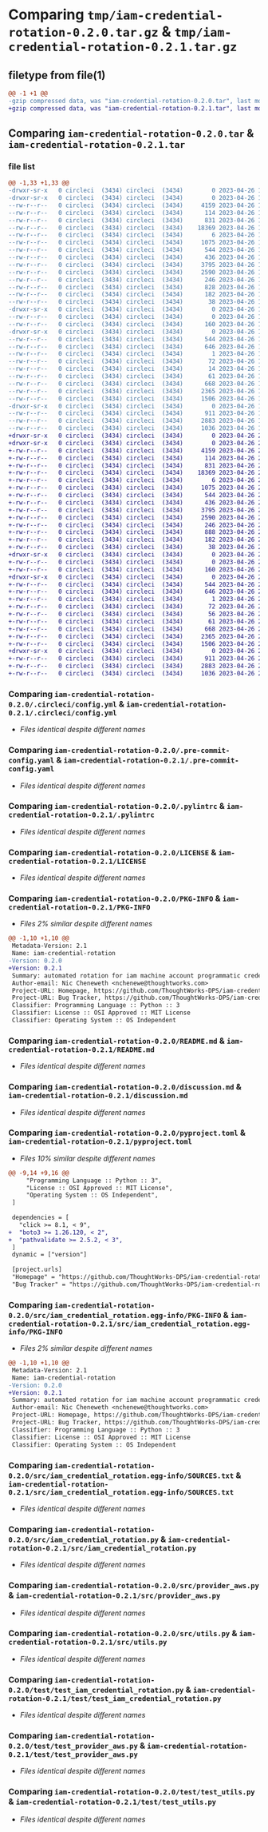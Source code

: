 # Comparing `tmp/iam-credential-rotation-0.2.0.tar.gz` & `tmp/iam-credential-rotation-0.2.1.tar.gz`

## filetype from file(1)

```diff
@@ -1 +1 @@
-gzip compressed data, was "iam-credential-rotation-0.2.0.tar", last modified: Wed Apr 26 19:50:45 2023, max compression
+gzip compressed data, was "iam-credential-rotation-0.2.1.tar", last modified: Wed Apr 26 20:05:02 2023, max compression
```

## Comparing `iam-credential-rotation-0.2.0.tar` & `iam-credential-rotation-0.2.1.tar`

### file list

```diff
@@ -1,33 +1,33 @@
-drwxr-sr-x   0 circleci  (3434) circleci  (3434)        0 2023-04-26 19:50:45.171251 iam-credential-rotation-0.2.0/
-drwxr-sr-x   0 circleci  (3434) circleci  (3434)        0 2023-04-26 19:50:45.167251 iam-credential-rotation-0.2.0/.circleci/
--rw-r--r--   0 circleci  (3434) circleci  (3434)     4159 2023-04-26 19:50:37.000000 iam-credential-rotation-0.2.0/.circleci/config.yml
--rw-r--r--   0 circleci  (3434) circleci  (3434)      114 2023-04-26 19:50:37.000000 iam-credential-rotation-0.2.0/.gitignore
--rw-r--r--   0 circleci  (3434) circleci  (3434)      831 2023-04-26 19:50:37.000000 iam-credential-rotation-0.2.0/.pre-commit-config.yaml
--rw-r--r--   0 circleci  (3434) circleci  (3434)    18369 2023-04-26 19:50:37.000000 iam-credential-rotation-0.2.0/.pylintrc
--rw-r--r--   0 circleci  (3434) circleci  (3434)        6 2023-04-26 19:50:37.000000 iam-credential-rotation-0.2.0/.python-version
--rw-r--r--   0 circleci  (3434) circleci  (3434)     1075 2023-04-26 19:50:37.000000 iam-credential-rotation-0.2.0/LICENSE
--rw-r--r--   0 circleci  (3434) circleci  (3434)      544 2023-04-26 19:50:45.171251 iam-credential-rotation-0.2.0/PKG-INFO
--rw-r--r--   0 circleci  (3434) circleci  (3434)      436 2023-04-26 19:50:37.000000 iam-credential-rotation-0.2.0/Pipfile
--rw-r--r--   0 circleci  (3434) circleci  (3434)     3795 2023-04-26 19:50:37.000000 iam-credential-rotation-0.2.0/README.md
--rw-r--r--   0 circleci  (3434) circleci  (3434)     2590 2023-04-26 19:50:37.000000 iam-credential-rotation-0.2.0/discussion.md
--rw-r--r--   0 circleci  (3434) circleci  (3434)      246 2023-04-26 19:50:37.000000 iam-credential-rotation-0.2.0/op.env
--rw-r--r--   0 circleci  (3434) circleci  (3434)      828 2023-04-26 19:50:37.000000 iam-credential-rotation-0.2.0/pyproject.toml
--rw-r--r--   0 circleci  (3434) circleci  (3434)      182 2023-04-26 19:50:37.000000 iam-credential-rotation-0.2.0/requirements.txt
--rw-r--r--   0 circleci  (3434) circleci  (3434)       38 2023-04-26 19:50:45.171251 iam-credential-rotation-0.2.0/setup.cfg
-drwxr-sr-x   0 circleci  (3434) circleci  (3434)        0 2023-04-26 19:50:45.167251 iam-credential-rotation-0.2.0/src/
--rw-r--r--   0 circleci  (3434) circleci  (3434)        0 2023-04-26 19:50:37.000000 iam-credential-rotation-0.2.0/src/__init__.py
--rw-r--r--   0 circleci  (3434) circleci  (3434)      160 2023-04-26 19:50:45.000000 iam-credential-rotation-0.2.0/src/_version.py
-drwxr-sr-x   0 circleci  (3434) circleci  (3434)        0 2023-04-26 19:50:45.167251 iam-credential-rotation-0.2.0/src/iam_credential_rotation.egg-info/
--rw-r--r--   0 circleci  (3434) circleci  (3434)      544 2023-04-26 19:50:45.000000 iam-credential-rotation-0.2.0/src/iam_credential_rotation.egg-info/PKG-INFO
--rw-r--r--   0 circleci  (3434) circleci  (3434)      646 2023-04-26 19:50:45.000000 iam-credential-rotation-0.2.0/src/iam_credential_rotation.egg-info/SOURCES.txt
--rw-r--r--   0 circleci  (3434) circleci  (3434)        1 2023-04-26 19:50:45.000000 iam-credential-rotation-0.2.0/src/iam_credential_rotation.egg-info/dependency_links.txt
--rw-r--r--   0 circleci  (3434) circleci  (3434)       72 2023-04-26 19:50:45.000000 iam-credential-rotation-0.2.0/src/iam_credential_rotation.egg-info/entry_points.txt
--rw-r--r--   0 circleci  (3434) circleci  (3434)       14 2023-04-26 19:50:45.000000 iam-credential-rotation-0.2.0/src/iam_credential_rotation.egg-info/requires.txt
--rw-r--r--   0 circleci  (3434) circleci  (3434)       61 2023-04-26 19:50:45.000000 iam-credential-rotation-0.2.0/src/iam_credential_rotation.egg-info/top_level.txt
--rw-r--r--   0 circleci  (3434) circleci  (3434)      668 2023-04-26 19:50:37.000000 iam-credential-rotation-0.2.0/src/iam_credential_rotation.py
--rw-r--r--   0 circleci  (3434) circleci  (3434)     2365 2023-04-26 19:50:37.000000 iam-credential-rotation-0.2.0/src/provider_aws.py
--rw-r--r--   0 circleci  (3434) circleci  (3434)     1506 2023-04-26 19:50:37.000000 iam-credential-rotation-0.2.0/src/utils.py
-drwxr-sr-x   0 circleci  (3434) circleci  (3434)        0 2023-04-26 19:50:45.171251 iam-credential-rotation-0.2.0/test/
--rw-r--r--   0 circleci  (3434) circleci  (3434)      911 2023-04-26 19:50:37.000000 iam-credential-rotation-0.2.0/test/test_iam_credential_rotation.py
--rw-r--r--   0 circleci  (3434) circleci  (3434)     2883 2023-04-26 19:50:37.000000 iam-credential-rotation-0.2.0/test/test_provider_aws.py
--rw-r--r--   0 circleci  (3434) circleci  (3434)     1036 2023-04-26 19:50:37.000000 iam-credential-rotation-0.2.0/test/test_utils.py
+drwxr-sr-x   0 circleci  (3434) circleci  (3434)        0 2023-04-26 20:05:02.835887 iam-credential-rotation-0.2.1/
+drwxr-sr-x   0 circleci  (3434) circleci  (3434)        0 2023-04-26 20:05:02.831886 iam-credential-rotation-0.2.1/.circleci/
+-rw-r--r--   0 circleci  (3434) circleci  (3434)     4159 2023-04-26 20:04:55.000000 iam-credential-rotation-0.2.1/.circleci/config.yml
+-rw-r--r--   0 circleci  (3434) circleci  (3434)      114 2023-04-26 20:04:55.000000 iam-credential-rotation-0.2.1/.gitignore
+-rw-r--r--   0 circleci  (3434) circleci  (3434)      831 2023-04-26 20:04:55.000000 iam-credential-rotation-0.2.1/.pre-commit-config.yaml
+-rw-r--r--   0 circleci  (3434) circleci  (3434)    18369 2023-04-26 20:04:55.000000 iam-credential-rotation-0.2.1/.pylintrc
+-rw-r--r--   0 circleci  (3434) circleci  (3434)        6 2023-04-26 20:04:55.000000 iam-credential-rotation-0.2.1/.python-version
+-rw-r--r--   0 circleci  (3434) circleci  (3434)     1075 2023-04-26 20:04:55.000000 iam-credential-rotation-0.2.1/LICENSE
+-rw-r--r--   0 circleci  (3434) circleci  (3434)      544 2023-04-26 20:05:02.835887 iam-credential-rotation-0.2.1/PKG-INFO
+-rw-r--r--   0 circleci  (3434) circleci  (3434)      436 2023-04-26 20:04:55.000000 iam-credential-rotation-0.2.1/Pipfile
+-rw-r--r--   0 circleci  (3434) circleci  (3434)     3795 2023-04-26 20:04:55.000000 iam-credential-rotation-0.2.1/README.md
+-rw-r--r--   0 circleci  (3434) circleci  (3434)     2590 2023-04-26 20:04:55.000000 iam-credential-rotation-0.2.1/discussion.md
+-rw-r--r--   0 circleci  (3434) circleci  (3434)      246 2023-04-26 20:04:55.000000 iam-credential-rotation-0.2.1/op.env
+-rw-r--r--   0 circleci  (3434) circleci  (3434)      888 2023-04-26 20:04:55.000000 iam-credential-rotation-0.2.1/pyproject.toml
+-rw-r--r--   0 circleci  (3434) circleci  (3434)      182 2023-04-26 20:04:55.000000 iam-credential-rotation-0.2.1/requirements.txt
+-rw-r--r--   0 circleci  (3434) circleci  (3434)       38 2023-04-26 20:05:02.835887 iam-credential-rotation-0.2.1/setup.cfg
+drwxr-sr-x   0 circleci  (3434) circleci  (3434)        0 2023-04-26 20:05:02.831886 iam-credential-rotation-0.2.1/src/
+-rw-r--r--   0 circleci  (3434) circleci  (3434)        0 2023-04-26 20:04:55.000000 iam-credential-rotation-0.2.1/src/__init__.py
+-rw-r--r--   0 circleci  (3434) circleci  (3434)      160 2023-04-26 20:05:02.000000 iam-credential-rotation-0.2.1/src/_version.py
+drwxr-sr-x   0 circleci  (3434) circleci  (3434)        0 2023-04-26 20:05:02.835887 iam-credential-rotation-0.2.1/src/iam_credential_rotation.egg-info/
+-rw-r--r--   0 circleci  (3434) circleci  (3434)      544 2023-04-26 20:05:02.000000 iam-credential-rotation-0.2.1/src/iam_credential_rotation.egg-info/PKG-INFO
+-rw-r--r--   0 circleci  (3434) circleci  (3434)      646 2023-04-26 20:05:02.000000 iam-credential-rotation-0.2.1/src/iam_credential_rotation.egg-info/SOURCES.txt
+-rw-r--r--   0 circleci  (3434) circleci  (3434)        1 2023-04-26 20:05:02.000000 iam-credential-rotation-0.2.1/src/iam_credential_rotation.egg-info/dependency_links.txt
+-rw-r--r--   0 circleci  (3434) circleci  (3434)       72 2023-04-26 20:05:02.000000 iam-credential-rotation-0.2.1/src/iam_credential_rotation.egg-info/entry_points.txt
+-rw-r--r--   0 circleci  (3434) circleci  (3434)       56 2023-04-26 20:05:02.000000 iam-credential-rotation-0.2.1/src/iam_credential_rotation.egg-info/requires.txt
+-rw-r--r--   0 circleci  (3434) circleci  (3434)       61 2023-04-26 20:05:02.000000 iam-credential-rotation-0.2.1/src/iam_credential_rotation.egg-info/top_level.txt
+-rw-r--r--   0 circleci  (3434) circleci  (3434)      668 2023-04-26 20:04:55.000000 iam-credential-rotation-0.2.1/src/iam_credential_rotation.py
+-rw-r--r--   0 circleci  (3434) circleci  (3434)     2365 2023-04-26 20:04:55.000000 iam-credential-rotation-0.2.1/src/provider_aws.py
+-rw-r--r--   0 circleci  (3434) circleci  (3434)     1506 2023-04-26 20:04:55.000000 iam-credential-rotation-0.2.1/src/utils.py
+drwxr-sr-x   0 circleci  (3434) circleci  (3434)        0 2023-04-26 20:05:02.835887 iam-credential-rotation-0.2.1/test/
+-rw-r--r--   0 circleci  (3434) circleci  (3434)      911 2023-04-26 20:04:55.000000 iam-credential-rotation-0.2.1/test/test_iam_credential_rotation.py
+-rw-r--r--   0 circleci  (3434) circleci  (3434)     2883 2023-04-26 20:04:55.000000 iam-credential-rotation-0.2.1/test/test_provider_aws.py
+-rw-r--r--   0 circleci  (3434) circleci  (3434)     1036 2023-04-26 20:04:55.000000 iam-credential-rotation-0.2.1/test/test_utils.py
```

### Comparing `iam-credential-rotation-0.2.0/.circleci/config.yml` & `iam-credential-rotation-0.2.1/.circleci/config.yml`

 * *Files identical despite different names*

### Comparing `iam-credential-rotation-0.2.0/.pre-commit-config.yaml` & `iam-credential-rotation-0.2.1/.pre-commit-config.yaml`

 * *Files identical despite different names*

### Comparing `iam-credential-rotation-0.2.0/.pylintrc` & `iam-credential-rotation-0.2.1/.pylintrc`

 * *Files identical despite different names*

### Comparing `iam-credential-rotation-0.2.0/LICENSE` & `iam-credential-rotation-0.2.1/LICENSE`

 * *Files identical despite different names*

### Comparing `iam-credential-rotation-0.2.0/PKG-INFO` & `iam-credential-rotation-0.2.1/PKG-INFO`

 * *Files 2% similar despite different names*

```diff
@@ -1,10 +1,10 @@
 Metadata-Version: 2.1
 Name: iam-credential-rotation
-Version: 0.2.0
+Version: 0.2.1
 Summary: automated rotation for iam machine account programmatic credentials
 Author-email: Nic Cheneweth <nchenewe@thoughtworks.com>
 Project-URL: Homepage, https://github.com/ThoughtWorks-DPS/iam-credential-rotation
 Project-URL: Bug Tracker, https://github.com/ThoughtWorks-DPS/iam-credential-rotation/issues
 Classifier: Programming Language :: Python :: 3
 Classifier: License :: OSI Approved :: MIT License
 Classifier: Operating System :: OS Independent
```

### Comparing `iam-credential-rotation-0.2.0/README.md` & `iam-credential-rotation-0.2.1/README.md`

 * *Files identical despite different names*

### Comparing `iam-credential-rotation-0.2.0/discussion.md` & `iam-credential-rotation-0.2.1/discussion.md`

 * *Files identical despite different names*

### Comparing `iam-credential-rotation-0.2.0/pyproject.toml` & `iam-credential-rotation-0.2.1/pyproject.toml`

 * *Files 10% similar despite different names*

```diff
@@ -9,14 +9,16 @@
     "Programming Language :: Python :: 3",
     "License :: OSI Approved :: MIT License",
     "Operating System :: OS Independent",
 ]
 
 dependencies = [
   "click >= 8.1, < 9",
+  "boto3 >= 1.26.120, < 2",
+  "pathvalidate >= 2.5.2, < 3",
 ]
 dynamic = ["version"]
 
 [project.urls]
 "Homepage" = "https://github.com/ThoughtWorks-DPS/iam-credential-rotation"
 "Bug Tracker" = "https://github.com/ThoughtWorks-DPS/iam-credential-rotation/issues"
```

### Comparing `iam-credential-rotation-0.2.0/src/iam_credential_rotation.egg-info/PKG-INFO` & `iam-credential-rotation-0.2.1/src/iam_credential_rotation.egg-info/PKG-INFO`

 * *Files 2% similar despite different names*

```diff
@@ -1,10 +1,10 @@
 Metadata-Version: 2.1
 Name: iam-credential-rotation
-Version: 0.2.0
+Version: 0.2.1
 Summary: automated rotation for iam machine account programmatic credentials
 Author-email: Nic Cheneweth <nchenewe@thoughtworks.com>
 Project-URL: Homepage, https://github.com/ThoughtWorks-DPS/iam-credential-rotation
 Project-URL: Bug Tracker, https://github.com/ThoughtWorks-DPS/iam-credential-rotation/issues
 Classifier: Programming Language :: Python :: 3
 Classifier: License :: OSI Approved :: MIT License
 Classifier: Operating System :: OS Independent
```

### Comparing `iam-credential-rotation-0.2.0/src/iam_credential_rotation.egg-info/SOURCES.txt` & `iam-credential-rotation-0.2.1/src/iam_credential_rotation.egg-info/SOURCES.txt`

 * *Files identical despite different names*

### Comparing `iam-credential-rotation-0.2.0/src/iam_credential_rotation.py` & `iam-credential-rotation-0.2.1/src/iam_credential_rotation.py`

 * *Files identical despite different names*

### Comparing `iam-credential-rotation-0.2.0/src/provider_aws.py` & `iam-credential-rotation-0.2.1/src/provider_aws.py`

 * *Files identical despite different names*

### Comparing `iam-credential-rotation-0.2.0/src/utils.py` & `iam-credential-rotation-0.2.1/src/utils.py`

 * *Files identical despite different names*

### Comparing `iam-credential-rotation-0.2.0/test/test_iam_credential_rotation.py` & `iam-credential-rotation-0.2.1/test/test_iam_credential_rotation.py`

 * *Files identical despite different names*

### Comparing `iam-credential-rotation-0.2.0/test/test_provider_aws.py` & `iam-credential-rotation-0.2.1/test/test_provider_aws.py`

 * *Files identical despite different names*

### Comparing `iam-credential-rotation-0.2.0/test/test_utils.py` & `iam-credential-rotation-0.2.1/test/test_utils.py`

 * *Files identical despite different names*

